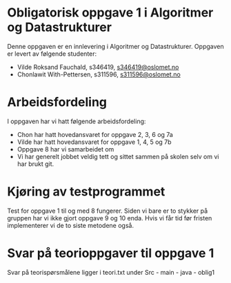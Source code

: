 # Obligatorisk oppgave 1 i Algoritmer og Datastrukturer

Denne oppgaven er en innlevering i Algoritmer og Datastrukturer.
Oppgaven er levert av følgende studenter:

- Vilde Roksand Fauchald, s346419, s346419@oslomet.no
- Chonlawit With-Pettersen, s311596, s311596@oslomet.no 

# Arbeidsfordeling

I oppgaven har vi hatt følgende arbeidsfordeling:

- Chon har hatt hovedansvaret for oppgave 2, 3, 6 og 7a 
- Vilde har hatt hovedansvaret for oppgave 1, 4, 5 og 7b
- Oppgave 8 har vi samarbeidet om 
- Vi har generelt jobbet veldig tett og sittet sammen på skolen selv
om vi har brukt git. 

# Kjøring av testprogrammet

Test for oppgave 1 til og med 8 fungerer. 
Siden vi bare er to stykker på gruppen har vi ikke gjort oppgave 9 og 10 enda.
Hvis vi får tid før fristen implementerer vi de to siste metodene også.

# Svar på teorioppgaver til oppgave 1

Svar på teorispørsmålene ligger i teori.txt under Src - main - java - oblig1